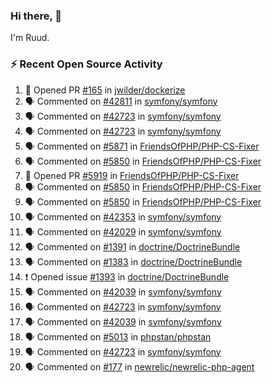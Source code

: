 ### Hi there, 👋

I'm Ruud.
 
### :zap: Recent Open Source Activity

<!--START_SECTION:activity-->
1. 💪 Opened PR [#165](https://github.com/jwilder/dockerize/pull/165) in [jwilder/dockerize](https://github.com/jwilder/dockerize)
2. 🗣 Commented on [#42811](https://github.com/symfony/symfony/issues/42811) in [symfony/symfony](https://github.com/symfony/symfony)
3. 🗣 Commented on [#42723](https://github.com/symfony/symfony/issues/42723) in [symfony/symfony](https://github.com/symfony/symfony)
4. 🗣 Commented on [#42723](https://github.com/symfony/symfony/issues/42723) in [symfony/symfony](https://github.com/symfony/symfony)
5. 🗣 Commented on [#5871](https://github.com/FriendsOfPHP/PHP-CS-Fixer/issues/5871) in [FriendsOfPHP/PHP-CS-Fixer](https://github.com/FriendsOfPHP/PHP-CS-Fixer)
6. 🗣 Commented on [#5850](https://github.com/FriendsOfPHP/PHP-CS-Fixer/issues/5850) in [FriendsOfPHP/PHP-CS-Fixer](https://github.com/FriendsOfPHP/PHP-CS-Fixer)
7. 💪 Opened PR [#5919](https://github.com/FriendsOfPHP/PHP-CS-Fixer/pull/5919) in [FriendsOfPHP/PHP-CS-Fixer](https://github.com/FriendsOfPHP/PHP-CS-Fixer)
8. 🗣 Commented on [#5850](https://github.com/FriendsOfPHP/PHP-CS-Fixer/issues/5850) in [FriendsOfPHP/PHP-CS-Fixer](https://github.com/FriendsOfPHP/PHP-CS-Fixer)
9. 🗣 Commented on [#5850](https://github.com/FriendsOfPHP/PHP-CS-Fixer/issues/5850) in [FriendsOfPHP/PHP-CS-Fixer](https://github.com/FriendsOfPHP/PHP-CS-Fixer)
10. 🗣 Commented on [#42353](https://github.com/symfony/symfony/issues/42353) in [symfony/symfony](https://github.com/symfony/symfony)
11. 🗣 Commented on [#42029](https://github.com/symfony/symfony/issues/42029) in [symfony/symfony](https://github.com/symfony/symfony)
12. 🗣 Commented on [#1391](https://github.com/doctrine/DoctrineBundle/issues/1391) in [doctrine/DoctrineBundle](https://github.com/doctrine/DoctrineBundle)
13. 🗣 Commented on [#1383](https://github.com/doctrine/DoctrineBundle/issues/1383) in [doctrine/DoctrineBundle](https://github.com/doctrine/DoctrineBundle)
14. ❗️ Opened issue [#1393](https://github.com/doctrine/DoctrineBundle/issues/1393) in [doctrine/DoctrineBundle](https://github.com/doctrine/DoctrineBundle)
15. 🗣 Commented on [#42039](https://github.com/symfony/symfony/issues/42039) in [symfony/symfony](https://github.com/symfony/symfony)
16. 🗣 Commented on [#42723](https://github.com/symfony/symfony/issues/42723) in [symfony/symfony](https://github.com/symfony/symfony)
17. 🗣 Commented on [#42039](https://github.com/symfony/symfony/issues/42039) in [symfony/symfony](https://github.com/symfony/symfony)
18. 🗣 Commented on [#5013](https://github.com/phpstan/phpstan/issues/5013) in [phpstan/phpstan](https://github.com/phpstan/phpstan)
19. 🗣 Commented on [#42723](https://github.com/symfony/symfony/issues/42723) in [symfony/symfony](https://github.com/symfony/symfony)
20. 🗣 Commented on [#177](https://github.com/newrelic/newrelic-php-agent/issues/177) in [newrelic/newrelic-php-agent](https://github.com/newrelic/newrelic-php-agent)
<!--END_SECTION:activity-->
